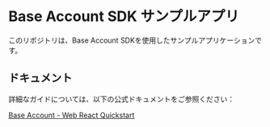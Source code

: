 # Base Account SDK サンプルアプリ

このリポジトリは、Base Account SDKを使用したサンプルアプリケーションです。

## ドキュメント

詳細なガイドについては、以下の公式ドキュメントをご参照ください：

[Base Account - Web React Quickstart](https://docs.base.org/base-account/quickstart/web-react)